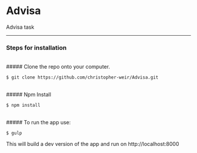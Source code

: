 # Advisa
Advisa task

---
### <a name="installation"></a>Steps for installation
<br />
##### Clone the repo onto your computer.

    $ git clone https://github.com/christopher-weir/Advisa.git
<br />
##### Npm Install

    $ npm install
<br />
##### To run the app use:

    $ gulp

This will build a dev version of the app and run on http://localhost:8000
<br />
